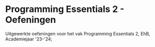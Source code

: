 # Programming Essentials 2 - Oefeningen
Uitgewerkte oefeningen voor het vak Programming Essentials 2, EhB, Academiejaar '23-'24;
